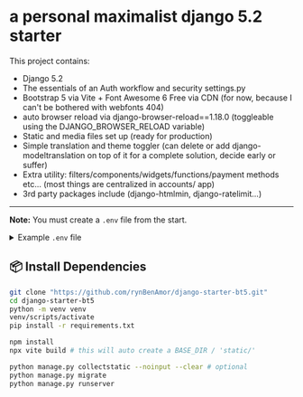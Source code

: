 # a personal maximalist django 5.2 starter

This project contains:

- Django 5.2
- The essentials of an Auth workflow and security settings.py
- Bootstrap 5 via Vite + Font Awesome 6 Free via CDN (for now, because I can't be bothered with webfonts 404)
- auto browser reload via django-browser-reload==1.18.0 (toggleable using the DJANGO_BROWSER_RELOAD variable)
- Static and media files set up (ready for production)
- Simple translation and theme toggler (can delete or add django-modeltranslation on top of it for a complete solution, decide early or suffer)
- Extra utility: filters/components/widgets/functions/payment methods etc... (most things are centralized in accounts/ app)
- 3rd party packages include (django-htmlmin, django-ratelimit...)

---

**Note:** You must create a `.env` file from the start.

<details>
<summary>Example <code>.env</code> file</summary>

```env
EMAIL_HOST_USER="fake@fake.fake"
DEFAULT_FROM_EMAIL="fake@fake.fake"
EMAIL_HOST_PASSWORD="fake app password"
EMAIL_PORT=587

DJANGO_IS_PRODUCTION=False
# You can use: python -c 'from django.core.management.utils import get_random_secret_key; print(get_random_secret_key())'
DJANGO_SECRET_KEY="django-insecure-r01(sc^4!ugxu##tmb*q&5l!@o7tejc3#%50mh9nn6od3hss#c"
DJANGO_ADMIN_EMAIL_1=""
DJANGO_BROWSER_RELOAD=True

DB_TYPE='sqlite'
DB_NAME=''
DB_USER=''
DB_PASSWORD=''
# Use "db" if Django is run inside Docker, else "host.docker.internal" or "localhost"
DB_HOST=localhost
DB_PORT=5432

FLOUCI_APP_SECRET=''
FLOUCI_APP_TOKEN=''

PAYMEE_API_KEY=''

```
</details>

## 📦 Install Dependencies

```bash
git clone "https://github.com/rynBenAmor/django-starter-bt5.git"
cd django-starter-bt5
python -m venv venv
venv/scripts/activate
pip install -r requirements.txt

npm install
npx vite build # this will auto create a BASE_DIR / 'static/'

python manage.py collectstatic --noinput --clear # optional
python manage.py migrate
python manage.py runserver
```